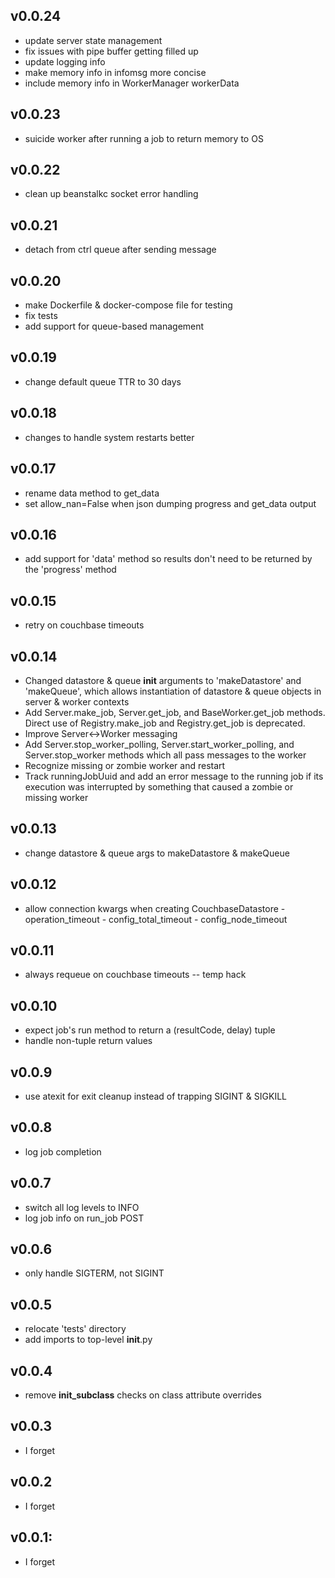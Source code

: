 ## v0.0.24
* update server state management
* fix issues with pipe buffer getting filled up
* update logging info
* make memory info in infomsg more concise
* include memory info in WorkerManager workerData

## v0.0.23
* suicide worker after running a job to return memory to OS

## v0.0.22
* clean up beanstalkc socket error handling

## v0.0.21
* detach from ctrl queue after sending message

## v0.0.20
* make Dockerfile & docker-compose file for testing
* fix tests
* add support for queue-based management

## v0.0.19
* change default queue TTR to 30 days

## v0.0.18
* changes to handle system restarts better

## v0.0.17
* rename data method to get_data
* set allow_nan=False when json dumping progress and get_data output

## v0.0.16
* add support for 'data' method so results don't need to be returned
  by the 'progress' method

## v0.0.15
* retry on couchbase timeouts

## v0.0.14
* Changed datastore & queue __init__ arguments to 'makeDatastore' and
  'makeQueue', which allows instantiation of datastore & queue objects
  in server & worker contexts
* Add Server.make_job, Server.get_job, and BaseWorker.get_job methods.
  Direct use of Registry.make_job and Registry.get_job is deprecated.
* Improve Server<->Worker messaging
* Add Server.stop_worker_polling, Server.start_worker_polling, and
  Server.stop_worker methods which all pass messages to the worker
* Recognize missing or zombie worker and restart
* Track runningJobUuid and add an error message to the running job if
  its execution was interrupted by something that caused a zombie or
  missing worker

## v0.0.13
* change datastore & queue args to makeDatastore & makeQueue

## v0.0.12
* allow connection kwargs when creating CouchbaseDatastore
		- operation_timeout
		- config_total_timeout
		- config_node_timeout

## v0.0.11
* always requeue on couchbase timeouts -- temp hack

## v0.0.10
* expect job's run method to return a (resultCode, delay) tuple
* handle non-tuple return values

## v0.0.9
* use atexit for exit cleanup instead of trapping SIGINT & SIGKILL

## v0.0.8
* log job completion

## v0.0.7
* switch all log levels to INFO
* log job info on run_job POST

## v0.0.6
* only handle SIGTERM, not SIGINT

## v0.0.5

* relocate 'tests' directory
* add imports to top-level __init__.py

## v0.0.4

* remove __init_subclass__ checks on class attribute overrides

## v0.0.3

* I forget

## v0.0.2

* I forget

## v0.0.1:

* I forget
